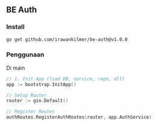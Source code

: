 ## BE Auth

### Install
```bash
go get github.com/irawankilmer/be-auth@v1.0.0
```

### Penggunaan
Di main
```go
// 1. Init App (load DB, service, repo, dll)
app := bootstrap.InitApp()

// Setup Router
router := gin.Default()

// Register Routes
authRoutes.RegisterAuthRoutes(router, app.AuthService)
```
